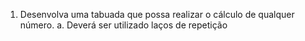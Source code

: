 1. Desenvolva uma tabuada que possa realizar o cálculo de
qualquer número.
a. Deverá ser utilizado laços de repetição

